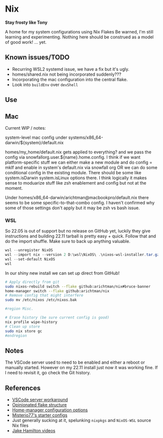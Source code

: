 # Nix

**Stay frosty like Tony**

A home for my system configurations using Nix Flakes
Be warned, I'm still learning and experimenting.
Nothing here should be construed as a model of good work!
... yet.


## Known issues/TODO

- Recurring WSL2 systemd issue, we have a fix but it's ugly.
- homes/shared.nix not being incorporated suddenly???
- Incorporating the mac configuration into the central flake.
- Look into `buildEnv` over `devShell`

## Use

## Mac

Current WIP / notes:

system-level mac config under systems/x86_64-darwin/${system}/default.nix

homes/my_home/default.nix gets applied to everything? and we pass the config via snowfallorg.user.${name}.home.config.
I think if we want platform-specific stuff we can either make a new module and do config = mkIf and enable in system's default.nix via snowfall org OR we can do some conditional config in the existing module.
There should be some like system.isDarwin system.isLinux options there.
I think logically it makes sense to moduarize stuff like zsh enablement and config but not at the moment.

Under homes/x86_64-darwin/arichtman@macbookpro/default.nix there seems to be some specific-to-that-combo config.
I haven't confirmed why some of those settings don't apply but it may be zsh vs bash issue.

### WSL

So 22.05 is out of support but no release on GitHub yet, luckily they give instructions and building 22.11 tarball is pretty easy + quick.
Follow that and do the import shuffle.
Make sure to back up anything valuable.

```powershell
wsl --unregister NixOS
wsl --import nix --version 2 D:\wsl\NixOS\ .\nixos-wsl-installer.tar.gz
wsl --set-default NixOS
wsl
```

In our shiny new install we can set up direct from GitHub!

```Bash
# Apply directly from git
sudo nixos-rebuild switch --flake github:arichtman/nix#bruce-banner
home-manager switch --flake github:arichtman/nix
# Remove config that might interfere
sudo mv /etc/nixos /etc/nixos.bak

#region Misc.

# Erase history (be sure current config is good)
nix profile wipe-history
# Clean up store
sudo nix store gc
#endregion
```

## Notes

The VSCode server used to need to be enabled and either a reboot or manually started.
However on my 22.11 install just now it was working fine.
If I need to revisit it, go check the Git history.

## References

- [VSCode server workaround](https://github.com/msteen/nixos-vscode-server)
- [Opinionated flake structure](https://github.com/snowfallorg/lib)
- [Home-manager configuration options](https://nix-community.github.io/home-manager/options.html)
- [Misterio77's starter configs](https://github.com/Misterio77/nix-starter-configs)
- Just generally sucking at it, spelunking `nixpkgs` and `NixOS-WSL` source Nix files
- [Jake Hamilton videos](https://www.youtube.com/@jakehamiltondev)
